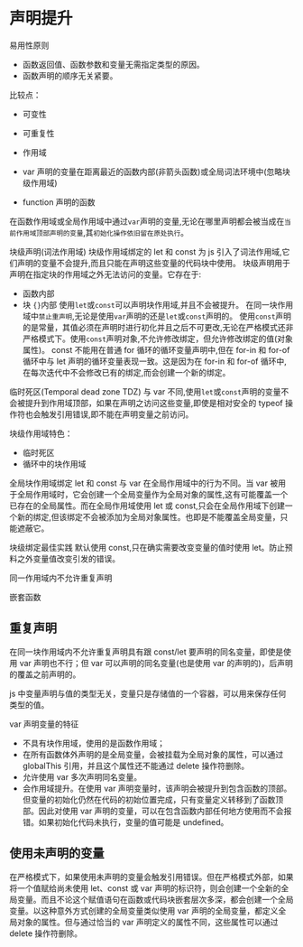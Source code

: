 # 声明提升

易用性原则

- 函数返回值、函数参数和变量无需指定类型的原因。
- 函数声明的顺序无关紧要。

比较点：

- 可变性
- 可重复性
- 作用域

- var 声明的变量在距离最近的函数内部(非箭头函数)或全局词法环境中(忽略块级作用域)
- function 声明的函数

在函数作用域或全局作用域中通过`var`声明的变量,无论在哪里声明都会被当成在`当前作用域顶部声明的变量`,其`初始化操作依旧留在原处执行`。

块级声明(词法作用域)
块级作用域绑定的 let 和 const 为 js 引入了词法作用域,它 们声明的变量不会提升,而且只能在声明这些变量的代码块中使用。
块级声明用于声明在指定块的作用域之外无法访问的变量。它存在于:

- 函数内部
- 块 `{}`内部
  使用`let`或`const`可以声明块作用域,并且不会被提升。
  在同一块作用域中`禁止重声明`,无论是使用`var`声明的还是`let`或`const`声明的。
  使用`const`声明的是常量，其值必须在声明时进行初化并且之后不可更改,无论在严格模式还非严格模式下。使用`const`声明对象,不允许修改绑定，但允许修改绑定的值(对象属性)。
  const 不能用在普通 for 循环的循环变量声明中,但在 for-in 和 for-of 循环中与 let 声明的循环变量表现一致。这是因为在 for-in 和 for-of 循环中,在每次迭代中不会修改已有的绑定,而会创建一个新的绑定。

临时死区(Temporal dead zone TDZ)
与 var 不同,使用`let`或`const`声明的变量不会被提升到作用域顶部，如果在声明之访问这些变量,即使是相对安全的 typeof 操作符也会触发引用错误,即不能在声明变量之前访问。

块级作用域特色：

- 临时死区
- 循环中的块作用域

全局块作用域绑定
let 和 const 与 var 在全局作用域中的行为不同。当 var 被用于全局作用域时，它会创建一个全局变量作为全局对象的属性,这有可能覆盖一个已存在的全局属性。而在全局作用域使用 let 或 const,只会在全局作用域下创建一个新的绑定,但该绑定不会被添加为全局对象属性。也即是不能覆盖全局变量，只能遮蔽它。

块级绑定最佳实践
默认使用 const,只在确实需要改变变量的值时使用 let。防止预料之外变量值改变引发的错误。

同一作用域内不允许重复声明

嵌套函数

## 重复声明

在同一块作用域内不允许重复声明具有跟 const/let 要声明的同名变量，即使是使用 var 声明也不行；但 var 可以声明的同名变量(也是使用 var 的声明的)，后声明的覆盖之前声明的。

js 中变量声明与值的类型无关，变量只是存储值的一个容器，可以用来保存任何类型的值。

var 声明变量的特征

- 不具有块作用域，使用的是函数作用域；
- 在所有函数体外声明的是全局变量，会被挂载为全局对象的属性，可以通过 globalThis 引用，并且这个属性还不能通过 delete 操作符删除。
- 允许使用 var 多次声明同名变量。
- 会作用域提升。在使用 var 声明变量时，该声明会被提升到包含函数的顶部。但变量的初始化仍然在代码的初始位置完成，只有变量定义转移到了函数顶部。因此对使用 var 声明的变量，可以在包含函数内部任何地方使用而不会报错。如果初始化代码未执行，变量的值可能是 undefined。

## 使用未声明的变量

在严格模式下，如果使用未声明的变量会触发引用错误。但在严格模式外部，如果将一个值赋给尚未使用 let、const 或 var 声明的标识符，则会创建一个全新的全局变量。而且不论这个赋值语句在函数或代码块嵌套层次多深，都会创建一个全局变量。以这种意外方式创建的全局变量类似使用 var 声明的全局变量，都定义全局对象的属性。但与通过恰当的 var 声明定义的属性不同，这些属性可以通过 delete 操作符删除。
